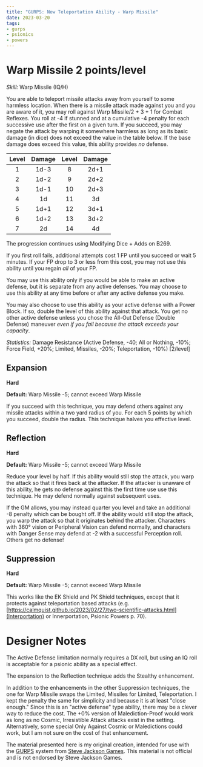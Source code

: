 ```yaml
---
title: "GURPS: New Teleportation Ability - Warp Missile"
date: 2023-03-20
tags:
- gurps
- psionics
- powers
---
```


# Warp Missile 2 points/level
_Skill:_ Warp Missile (IQ/H)

You are able to teleport missile attacks away from yourself to some harmless location. When there is a missile attack made against you and you are aware of it, you may roll against Warp Missile/2 + 3 + 1 for Combat Reflexes. You roll at -4 if stunned and at a cumulative -4 penalty for each successive use after the first on a given turn. If you succeed, you may negate the attack by warping it somewhere harmless as long as its basic damage (in dice) does not exceed the value in the table below. If the base damage does exceed this value, this ability provides _no_ defense.

|Level|Damage|Level|Damage|
|:---:|:---:|:---:|:---:|
|1|1d-3|8|2d+1|
|2|1d-2|9|2d+2|
|3|1d-1|10|2d+3|
|4|1d|11|3d|
|5|1d+1|12|3d+1|
|6|1d+2|13|3d+2|
|7|2d|14|4d|

The progression continues using Modifying Dice + Adds on B269.

If you first roll fails, additional attempts cost 1 FP until you succeed or wait 5 minutes. If your FP drop to 3 or less from this cost, you may not use this ability until you regain _all_ of your FP.

You may use this ability only if you would be able to make an active defense, but it is separate from any active defenses. You may choose to use this ability at any time before or after any active defense you make.

You may also choose to use this ability as your active defense with a Power Block. If so, double the level of this ability against that attack. You get no other active defense unless you chose the All-Out Defense (Double Defense) maneuver _even if you fail because the attack exceeds your capacity_.

_Statistics:_ Damage Resistance (Active Defense, -40; All or Nothing, -10%; Force Field, +20%; Limited, Missiles, -20%; Teleportation, -10%) [2/level]

## Expansion
**Hard**

**Default:** Warp Missile -5; cannot exceed Warp Missile

If you succeed with this technique, you may defend others against any missile attacks within a two yard radius of you. For each 5 points by which you succeed, double the radius. This technique halves you effective level.

## Reflection
**Hard**

**Default:** Warp Missile -5; cannot exceed Warp Missile

Reduce your level by half. If this ability would still stop the attack, you warp the attack so that it fires back at the attacker. If the attacker is unaware of this ability, he gets no defense against this the first time use use this technique. He may defend normally against subsequent uses.

If the GM allows, you may instead quarter you level and take an additional -8 penalty which can be bought off. If the ability would still stop the attack, you warp the attack so that it originates behind the attacker. Characters with 360° vision or Peripheral Vision can defend normally, and characters with Danger Sense may defend at -2 with a successful Perception roll. Others get no defense!

## Suppression
**Hard**

**Default:** Warp Missile -5; cannot exceed Warp Missile

This works like the EK Shield and PK Shield techniques, except that it protects against teleportation based attacks (e.g. [https://calmquist.github.io/2023/02/27/two-scientific-attacks.html](Interportation) or Innerportation, Psionic Powers p. 70).

# Designer Notes
The Active Defense limitation normally requires a DX roll, but using an IQ roll is acceptable for a psionic ability as a special effect.

The expansion to the Reflection technique adds the Stealthy enhancement.

In addition to the enhancements in the other Suppression techniques, the one for Warp Missile swaps the Limited, Missiles for Limited, Teleportation. I kept the penalty the same for simplicity and because it is at least "close enough." Since this is an "active defense" type ability, there may be a clever way to reduce the cost. The +0% version of Malediction-Proof would work as long as no Cosmic, Irresistible Attack attacks exist in the setting. Alternatively, some special Only Against Cosmic or Maledictions could work, but I am not sure on the cost of that enhancement.

The material presented here is my original creation, intended for use with the [GURPS](https://www.sjgames.com/gurps/) system from [Steve Jackson Games](https://www.sjgames.com/). This material is not official and is not endorsed by Steve Jackson Games.
